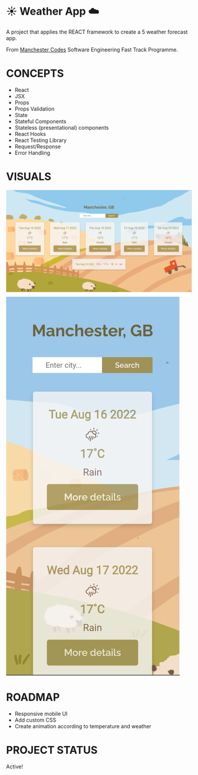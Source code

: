 # :sunny: Weather App :cloud:
A project that applies the REACT framework to create a 5 weather forecast app.

From [Manchester Codes](https://www.manchestercodes.com/?utm_source=google&utm_medium=cpc&utm_campaign=973925948&utm_content=nocsdegree_Matt&utm_term=manchester%20codes&utm_term=manchester%20codes&utm_campaign=Sep+21+-+Brand+Campaign&utm_source=adwords&utm_medium=ppc&hsa_acc=4219584815&hsa_cam=973925948&hsa_grp=51195941914&hsa_ad=395486348780&hsa_src=g&hsa_tgt=aud-1170118835214:kwd-380100275891&hsa_kw=manchester%20codes&hsa_mt=e&hsa_net=adwords&hsa_ver=3&gclid=CjwKCAjwgr6TBhAGEiwA3aVuIcdO0_D7Lg4Ig9TGkcehWDN0yCzw2ANDmh5m4TzfMPSSWMuOD0UZDRoCkbEQAvD_BwE) Software Engineering Fast Track Programme.

# CONCEPTS
* React
* JSX
* Props
* Props Validation
* State
* Stateful Components
* Stateless (presentational) components
* React Hooks
* React Testing Library
* Request/Response
* Error Handling

# VISUALS
![Full Resolution](src/assets/Images/README_fullres.png)
![Phone Resolution](src/assets/Images/README_phoneres.png)


# ROADMAP
* Responsive mobile UI
* Add custom CSS
* Create animation according to temperature and weather

# PROJECT STATUS
Active!